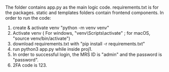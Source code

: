 The folder contains app.py as the main logic code. requirements.txt is for the packages. static and templates folders contain frontend components. In order to run the code:
1) create & activate venv "python -m venv venv" 
2) Activate venv ( For windows, "venv\Scripts\activate" ; for macOS, "source venv/bin/activate")
3) download requirements.txt with "pip install -r requirements.txt"
4) run python3 app.py while inside proj1.
5) In order to successful login, the MRS ID is "admin" and the password is "password".
6) 2FA code is 123.